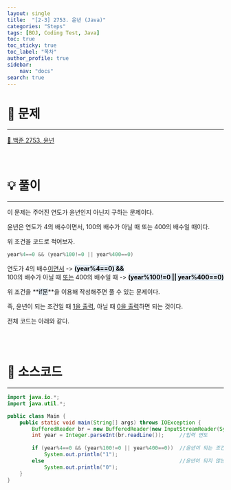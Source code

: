 ```yaml
---
layout: single
title:  "[2-3] 2753. 윤년 (Java)"
categories: "Steps" 
tags: [BOJ, Coding Test, Java]
toc: true
toc_sticky: true
toc_label: "목차"
author_profile: true
sidebar:
    nav: "docs"
search: true
---
```


# 🔎 문제
<hr/>

[🔗 백준 2753. 윤년](https://www.acmicpc.net/problem/2753)
<br/><br/><br/>

# 💡 풀이
<hr/>

이 문제는 주어진 연도가 윤년인지 아닌지 구하는 문제이다.

윤년은 연도가 4의 배수이면서, 100의 배수가 아닐 때 또는 400의 배수일 때이다.

위 조건을 코드로 적어보자.

```java
year%4==0 && (year%100!=0 || year%400==0)
```

연도가 4의 배수<u>이면서</u> -> **<mark style='background-color: #E1EAF3'>(year%4==0) &&</mark>**<br/>
100의 배수가 아닐 때 <u>또는</u> 400의 배수일 때 -> **<mark style='background-color: #E1EAF3'>(year%100!=0 || year%400==0)</mark>**

위 조건을 **<mark style='background-color: #E1EAF3'>if문</mark>**을 이용해 작성해주면 풀 수 있는 문제이다.

즉, 윤년이 되는 조건일 때 <u>1을 출력</u>, 아닐 때 <u>0을 출력</u>하면 되는 것이다.

전체 코드는 아래와 같다.

<br/><br/>

# 📃 소스코드
<hr/>

```java
import java.io.*;
import java.util.*;

public class Main {
    public static void main(String[] args) throws IOException {
    	BufferedReader br = new BufferedReader(new InputStreamReader(System.in));
    	int year = Integer.parseInt(br.readLine());     //입력 연도
    	
    	if (year%4==0 && (year%100!=0 || year%400==0))  //윤년이 되는 조건일 때
    		System.out.println("1");
    	else                                            //윤년이 되지 않는 조건일 때
    		System.out.println("0");
    }
}
```
